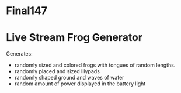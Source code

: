 # Final147 
# Live Stream Frog Generator
Generates:
- randomly sized and colored frogs with tongues of random lengths. 
- randomly placed and sized lilypads
- randomly shaped ground and waves of water
- random amount of power displayed in the battery light
